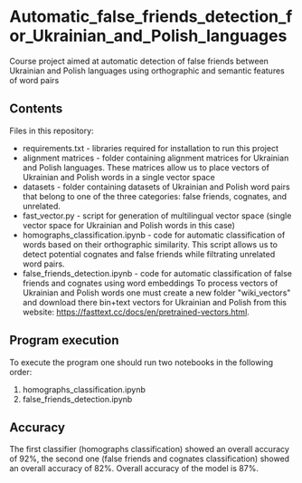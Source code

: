 # Automatic_false_friends_detection_for_Ukrainian_and_Polish_languages

Course project aimed at automatic detection of false friends between Ukrainian and Polish languages using orthographic and semantic features of word pairs

## Contents
Files in this repository:
* requirements.txt - libraries required for installation to run this project
* alignment matrices - folder containing alignment matrices for Ukrainian and Polish languages. These matrices allow us to place vectors of Ukrainian and Polish words in a single vector space
* datasets - folder containing datasets of Ukrainian and Polish word pairs that belong to one of the three categories: false friends, cognates, and unrelated.
* fast_vector.py - script for generation of multilingual vector space (single vector space for Ukrainian and Polish words in this case)
* homographs_classification.ipynb - code for automatic classification of words based on their orthographic similarity. This script allows us to detect potential cognates and false friends while filtrating unrelated word pairs.
* false_friends_detection.ipynb - code for automatic classification of false friends and cognates using word embeddings
To process vectors of Ukrainian and Polish words one must create a new folder "wiki_vectors" and download there bin+text vectors for Ukrainian and Polish from this website: https://fasttext.cc/docs/en/pretrained-vectors.html. 

## Program execution
To execute the program one should run two notebooks in the following order:
1. homographs_classification.ipynb
2. false_friends_detection.ipynb

## Accuracy
The first classifier (homographs classification) showed an overall accuracy of 92%, the second one (false friends and cognates classification) showed an overall accuracy of 82%. Overall accuracy of the model is 87%.
